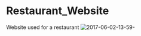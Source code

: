 # Restaurant_Website
Website used for a restaurant
![2017-06-02-13-59-](https://cloud.githubusercontent.com/assets/21040125/26738341/c109f2a8-479b-11e7-8cc5-9c6d77268e05.png)
